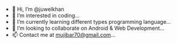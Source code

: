 - 👋 Hi, I’m @juwelkhan
- 👀 I’m interested in coding...
- 🌱 I’m currently learning different types programming language...
- 💞️ I’m looking to collaborate on Android & Web Development...
- 📫 Contact me at mujibar70@gmail.com...

<!---
juwelkhan03/juwelkhan03 is a ✨ special ✨ repository because its `README.md` (this file) appears on your GitHub profile.
You can click the Preview link to take a look at your changes.
--->
